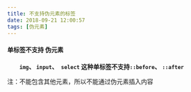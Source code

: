 ```yaml
---
title: 不支持伪元素的标签
date: 2018-09-21 12:00:57
tags: [伪元素]
---
```


#### 单标签不支持 伪元素

　　**`img`、 `input`、` select` 这种单标签不支持`::before`、 `::after`** 

注：不能包含其他元素，所以不能通过伪元素插入内容 

<br/>